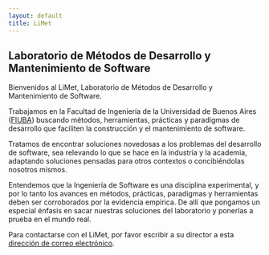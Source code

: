 ```yaml
---
layout: default
title: LiMet
---
```

## Laboratorio de Métodos de Desarrollo y Mantenimiento de Software


Bienvenidos al LiMet, Laboratorio de Métodos de Desarrollo y Mantenimiento de Software.

Trabajamos en la Facultad de Ingeniería de la Universidad de Buenos Aires ([FIUBA](http://www.fi.uba.ar/)) buscando métodos, herramientas, prácticas y paradigmas de desarrollo que faciliten la construcción y el mantenimiento de software.

Tratamos de encontrar soluciones novedosas a los problemas del desarrollo de software, sea relevando lo que se hace en la industria y la academia, adaptando soluciones pensadas para otros contextos o concibiéndolas nosotros mismos.

Entendemos que la Ingeniería de Software es una disciplina experimental, y por lo tanto los avances en métodos, prácticas, paradigmas y herramientas deben ser corroborados por la evidencia empírica. De allí que pongamos un especial énfasis en sacar nuestras soluciones del laboratorio y ponerlas a prueba en el mundo real.

Para contactarse con el LiMet, por favor escribir a su director a esta [dirección de correo electrónico](mailto:cfontela@fi.uba.ar "Carlos Fontela").
